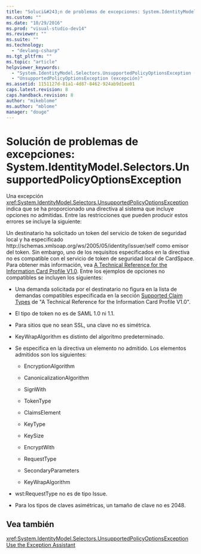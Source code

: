 ```yaml
---
title: "Soluci&#243;n de problemas de excepciones: System.IdentityModel.Selectors.UnsupportedPolicyOptionsException | Microsoft Docs"
ms.custom: ""
ms.date: "10/29/2016"
ms.prod: "visual-studio-dev14"
ms.reviewer: ""
ms.suite: ""
ms.technology: 
  - "devlang-csharp"
ms.tgt_pltfrm: ""
ms.topic: "article"
helpviewer_keywords: 
  - "System.IdentityModel.Selectors.UnsupportedPolicyOptionsException (excepción)"
  - "UnsupportedPolicyOptionsException (excepción)"
ms.assetid: 1151127d-81a1-4d87-8462-924ab9d1ee01
caps.latest.revision: 8
caps.handback.revision: 8
author: "mikeblome"
ms.author: "mblome"
manager: "douge"
---
```

# Soluci&#243;n de problemas de excepciones: System.IdentityModel.Selectors.UnsupportedPolicyOptionsException
Una excepción <xref:System.IdentityModel.Selectors.UnsupportedPolicyOptionsException> indica que se ha proporcionado una directiva al sistema que incluye opciones no admitidas. Entre las restricciones que pueden producir estos errores se incluye la siguiente:  
  
 Un destinatario ha solicitado un token del servicio de token de seguridad local y ha especificado http:\/\/schemas.xmlsoap.org\/ws\/2005\/05\/identity\/issuer\/self como emisor del token. Sin embargo, uno de los requisitos especificados en la directiva no es compatible con el servicio de token de seguridad local de CardSpace. Para obtener más información, vea [A Technical Reference for the Information Card Profile V1.0](http://go.microsoft.com/fwlink/?LinkId=102401). Entre los ejemplos de opciones no compatibles se incluyen los siguientes:  
  
-   Una demanda solicitada por el destinatario no figura en la lista de demandas compatibles especificada en la sección [Supported Claim Types](http://go.microsoft.com/fwlink/?LinkId=102402) de "A Technical Reference for the Information Card Profile V1.0".  
  
-   El tipo de token no es de SAML 1.0 ni 1.1.  
  
-   Para sitios que no sean SSL, una clave no es simétrica.  
  
-   KeyWrapAlgorithm es distinto del algoritmo predeterminado.  
  
-   Se especifica en la directiva un elemento no admitido. Los elementos admitidos son los siguientes:  
  
    -   EncryptionAlgorithm  
  
    -   CanonicalizationAlgorithm  
  
    -   SignWith  
  
    -   TokenType  
  
    -   ClaimsElement  
  
    -   KeyType  
  
    -   KeySize  
  
    -   EncryptWith  
  
    -   RequestType  
  
    -   SecondaryParameters  
  
    -   KeyWrapAlgorithm  
  
-   wst:RequestType no es de tipo Issue.  
  
-   Para los tipos de claves asimétricas, un tamaño de clave no es 2048.  
  
## Vea también  
 <xref:System.IdentityModel.Selectors.UnsupportedPolicyOptionsException>   
 [Use the Exception Assistant](../Topic/How%20to:%20Use%20the%20Exception%20Assistant.md)